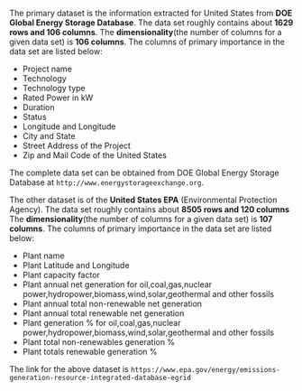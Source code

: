 The primary dataset is the information extracted for United States from **DOE Global Energy Storage Database**.
The data set roughly contains about **1629 rows and 106 columns**.
The **dimensionality**(the number of columns for a given data set) is **106 columns**.
The columns of primary importance in the data set are listed below:


* Project name
* Technology
* Technology type
* Rated Power in kW
* Duration
* Status
* Longitude and Longitude
* City and State
* Street Address of the Project
* Zip and Mail Code of the United States

The complete data set can be obtained from DOE Global Energy Storage Database at `http://www.energystorageexchange.org`.

The other dataset is of the **United States EPA** (Environmental Protection Agency).
The data set roughly contains about **8505 rows and 120 columns**
The **dimensionality**(the number of columns for a given data set) is **107 columns**.
The columns of primary importance in the data set are listed below:

* Plant name
* Plant Latitude and Longitude
* Plant capacity factor
* Plant annual net generation for oil,coal,gas,nuclear power,hydropower,biomass,wind,solar,geothermal
  and other fossils
* Plant annual total non-renewable net generation
* Plant annual total renewable net generation
* Plant generation % for oil,coal,gas,nuclear power,hydropower,biomass,wind,solar,geothermal
  and other fossils
* Plant total non-renewables generation %
* Plant totals renewable generation %

The link for the above dataset is `https://www.epa.gov/energy/emissions-generation-resource-integrated-database-egrid`
